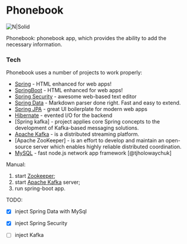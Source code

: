 # Phonebook

![N|Solid](https://cdn0.iconfinder.com/data/icons/human-resources-14/100/1-01-128.png)

Phonebook: phonebook app, which provides the ability to add the necessary information.

### Tech

Phonebook uses a number of projects to work properly:

* [Spring] - HTML enhanced for web apps!
* [SpringBoot] - HTML enhanced for web apps!
* [Spring Security] - awesome web-based text editor
* [Spring Data] - Markdown parser done right. Fast and easy to extend.
* [Spring JPA] - great UI boilerplate for modern web apps
* [Hibernate] - evented I/O for the backend
* [Spring kafka] -  project applies core Spring concepts to the development of Kafka-based messaging solutions.
* [Apache Kafka] - is a distributed streaming platform.
* [Apache ZooKeeper] - is an effort to develop and maintain an open-source server which enables highly reliable distributed coordination.
* [MySQL] - fast node.js network app framework [@tjholowaychuk]

 Manual:
 1. start [Zookeeper];
 2. start [Apache Kafka] server;
 3. run spring-boot app.

TODO:
 - [x] inject Spring Data with MySql
 - [x] inject Spring Security
 - [ ] inject Kafka
 
    [Spring]: <https://spring.io>
    [SpringBoot]: <https://docs.spring.io/spring-boot/docs/1.5.x/reference/html/>
    [Spring Security]: <https://github.com/joemccann/dillinger.git>
    [Spring Data]: <http://daringfireball.net>
    [Spring JPA]: <http://daringfireball.net/projects/markdown/>
    [Hibernate]: <https://github.com/markdown-it/markdown-it>
    [MySQL]: <http://ace.ajax.org>
    [Zookeeper]: <https://zookeeper.apache.org/doc/r3.3.3/zookeeperStarted.html>
    [Apache Kafka]: <https://kafka.apache.org/quickstart>